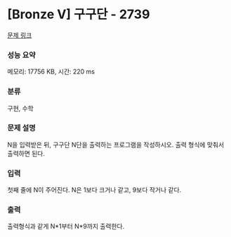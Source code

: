 # [Bronze V] 구구단 - 2739 

[문제 링크](https://www.acmicpc.net/problem/2739) 

### 성능 요약

메모리: 17756 KB, 시간: 220 ms

### 분류

구현, 수학

### 문제 설명

<p>N을 입력받은 뒤, 구구단 N단을 출력하는 프로그램을 작성하시오. 출력 형식에 맞춰서 출력하면 된다.</p>

### 입력 

 <p>첫째 줄에 N이 주어진다. N은 1보다 크거나 같고, 9보다 작거나 같다.</p>

### 출력 

 <p>출력형식과 같게 N*1부터 N*9까지 출력한다.</p>

